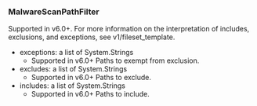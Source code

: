 ### MalwareScanPathFilter
Supported in v6.0+. For more information on the interpretation of includes, exclusions, and exceptions, see v1/fileset_template.

- exceptions: a list of System.Strings
  - Supported in v6.0+
  Paths to exempt from exclusion.
- excludes: a list of System.Strings
  - Supported in v6.0+
  Paths to exclude.
- includes: a list of System.Strings
  - Supported in v6.0+
  Paths to include.
